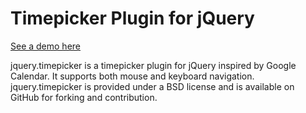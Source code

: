 Timepicker Plugin for jQuery
========================

[See a demo here](http://jonthornton.github.com/jquery-timepicker)

jquery.timepicker is a timepicker plugin for jQuery inspired by Google Calendar. It supports both mouse and keyboard navigation. jquery.timepicker is provided under a BSD license and is available on GitHub for forking and contribution.
